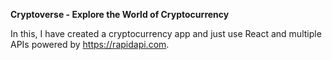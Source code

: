 <b>Cryptoverse - Explore the World of Cryptocurrency</b>

In this, I have created a cryptocurrency app and just use React and multiple APIs powered by https://rapidapi.com.
